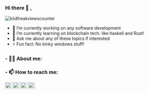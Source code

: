 ### Hi there 👋 ,

<img src="https://komarev.com/ghpvc/?username=kiidfreak&style=plastic&label=PROFILE+VIEWS&color=grey" alt="kiidfreakviewscounter" />

- 🔭 I’m currently working on any software development
- 🌱 I’m currently learning on blockchain tech. like haskell and Rust!
- 💬 Ask me about any of these topics if interested
- ⚡ Fun fact: No kinky windows stuff!


### - 🐱‍👤 About me:  

### 

### - 📫 How to reach me:

<a href="https://twitter.com/sirkirsm" target="_blank">
  <img align="left" alt="Immanuel's Twitter" width="22px" src="https://cdn.jsdelivr.net/gh/walkxcode/dashboard-icons@master/png/twitter.png" />
</a>
<a href="mailto:imaina671@gmail.com" target="_blank">
  <img align="left" alt="Immanuel's Email" width="22px" src="https://cdn.jsdelivr.net/gh/walkxcode/dashboard-icons@master/png/gmail.png" />
</a>
<a href="https://www.instagram.com/kid.freak" target="_blank">
  <img align="left" alt="Immanuel's Instagram" width="22px" src="https://cdn.jsdelivr.net/gh/walkxcode/dashboard-icons@master/png/instagram.png" />
</a>
<a href="https://www.linkedin.com/in/immanuel-maina-a177bb19b/" target="_blank">
  <img align="left" alt="Immanuel's Linkdein" width="22px" src="https://cdn.jsdelivr.net/gh/walkxcode/dashboard-icons@master/png/linkedin.png" />
</a>

